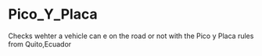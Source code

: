 # Pico_Y_Placa
Checks wehter a vehicle can e on the road or not with the Pico y Placa rules from Quito,Ecuador
